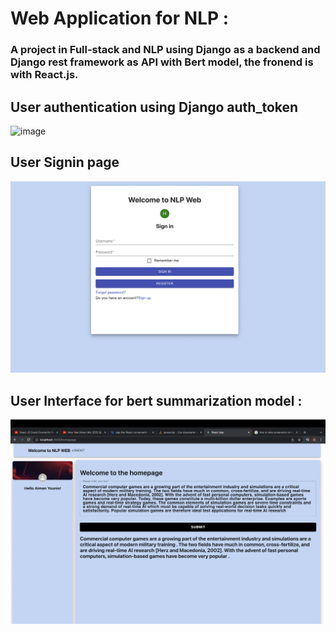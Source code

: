 # Web Application for NLP :
### A project in Full-stack and NLP using Django as a backend and Django rest framework as API with Bert model, the fronend is with React.js.

## User authentication using Django auth_token
![image](https://user-images.githubusercontent.com/58775369/146504624-13e59c3c-cd1f-45b9-a2fb-09f5a7148e43.png)

## User Signin page
![image](https://github.com/aimanyounises1/NLP_WEB/blob/master/WEB_NLP/images/signIn.png)

## User Interface for bert summarization model :
![image](https://github.com/aimanyounises1/NLP_WEB/blob/master/WEB_NLP/images/User_Interface.png)
